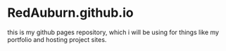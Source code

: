 # RedAuburn.github.io
this is my github pages repository, which i will be using for things like my portfolio and hosting project sites.

